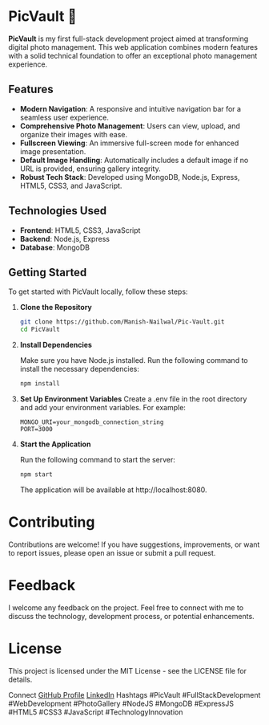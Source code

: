 # PicVault 📸

**PicVault** is my first full-stack development project aimed at transforming digital photo management. This web application combines modern features with a solid technical foundation to offer an exceptional photo management experience.

## Features

- **Modern Navigation**: A responsive and intuitive navigation bar for a seamless user experience.
- **Comprehensive Photo Management**: Users can view, upload, and organize their images with ease.
- **Fullscreen Viewing**: An immersive full-screen mode for enhanced image presentation.
- **Default Image Handling**: Automatically includes a default image if no URL is provided, ensuring gallery integrity.
- **Robust Tech Stack**: Developed using MongoDB, Node.js, Express, HTML5, CSS3, and JavaScript.

## Technologies Used

- **Frontend**: HTML5, CSS3, JavaScript
- **Backend**: Node.js, Express
- **Database**: MongoDB

## Getting Started

To get started with PicVault locally, follow these steps:

1. **Clone the Repository**

   ```bash
   git clone https://github.com/Manish-Nailwal/Pic-Vault.git
   cd PicVault

2. **Install Dependencies**

   Make sure you have Node.js installed. Run the following command to install the necessary       dependencies:

   ```bash
   npm install
   ```
3. **Set Up Environment Variables**
   Create a .env file in the root directory and add your environment variables. For example:
   ```plaintext
   MONGO_URI=your_mongodb_connection_string
   PORT=3000
   ```

4. **Start the Application**

   Run the following command to start the server:

   ```bash
   npm start
   ```
   The application will be available at http://localhost:8080.


# Contributing
Contributions are welcome! If you have suggestions, improvements, or want to report issues, please open an issue or submit a pull request.

# Feedback
I welcome any feedback on the project. Feel free to connect with me to discuss the technology, development process, or potential enhancements.

# License
This project is licensed under the MIT License - see the LICENSE file for details.

Connect
[GitHub Profile](https://github.com/Manish-Nailwal)
[LinkedIn](https://www.linkedin.com/in/manish-nailwal/)
Hashtags
#PicVault #FullStackDevelopment #WebDevelopment #PhotoGallery #NodeJS #MongoDB #ExpressJS #HTML5 #CSS3 #JavaScript #TechnologyInnovation
